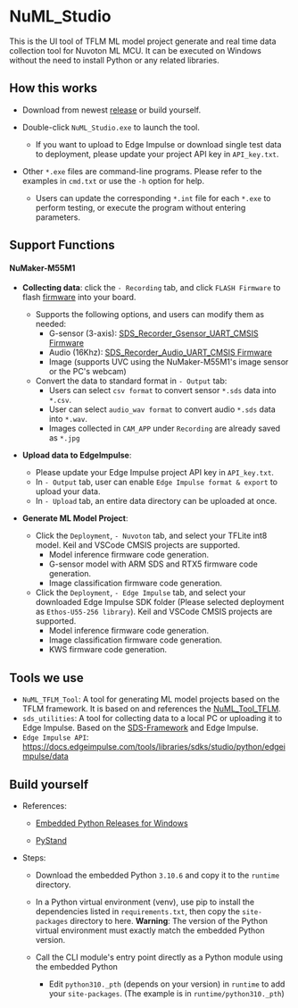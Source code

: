 NuML_Studio
===
This is the UI tool of TFLM ML model project generate and real time data collection tool for Nuvoton ML MCU. It can be executed on Windows without the need to install Python or any related libraries.

## How this works
- Download from newest [release](https://github.com/MaxCYCHEN/NuML_embedded/releases) or build yourself.
- Double-click `NuML_Studio.exe` to launch the tool.
    - If you want to upload to Edge Impulse or download single test data to deployment, please update your project API key in `API_key.txt`.

- Other `*.exe` files are command-line programs. Please refer to the examples in `cmd.txt` or use the `-h` option for help.
    - Users can update the corresponding `*.int` file for each `*.exe` to perform testing, or execute the program without entering parameters.

## Support Functions
#### NuMaker-M55M1
- **Collecting data**: click the `- Recording` tab, and click `FLASH Firmware` to flash [firmware](https://github.com/OpenNuvoton/ML_M55M1_CMSIS_SDS/tree/master) into your board.
    - Supports the following options, and users can modify them as needed:
        - G-sensor (3-axis): [SDS_Recorder_Gsensor_UART_CMSIS Firmware](https://github.com/OpenNuvoton/ML_M55M1_CMSIS_SDS/tree/master/M55M1BSP-3.01.002/SampleCode/SDS/SDS_Recorder_gsensor_uart_CMSIS)
        - Audio (16Khz): [SDS_Recorder_Audio_UART_CMSIS Firmware](https://github.com/OpenNuvoton/ML_M55M1_CMSIS_SDS/tree/master/M55M1BSP-3.01.002/SampleCode/SDS/SDS_Recorder_audio_uart_CMSIS)
        - Image (supports UVC using the NuMaker-M55M1's image sensor or the PC's webcam)
    - Convert the data to standard format in `- Output` tab:
        - Users can select `csv format` to convert sensor `*.sds` data into `*.csv`.
        - User can select `audio_wav format` to convert audio `*.sds` data  into `*.wav`.
        - Images collected in `CAM_APP` under `Recording` are already saved as `*.jpg`
     
- **Upload data to EdgeImpulse**:
    - Please update your Edge Impulse project API key in `API_key.txt`.
    - In `- Output` tab, user can enable `Edge Impulse format & export` to upload your data.
    - In `- Upload` tab, an entire data directory can be uploaded at once.

- **Generate ML Model Project**: 
    - Click the `Deployment`, `- Nuvoton` tab, and select your TFLite int8 model. Keil and VSCode CMSIS projects are supported.
        - Model inference firmware code generation.
        - G-sensor model with ARM SDS and RTX5 firmware code generation.
        - Image classification firmware code generation.
    - Click the `Deployment`, `- Edge Impulse` tab, and select your downloaded Edge Impulse SDK folder (Please  selected deployment as `Ethos-U55-256 library`). Keil and VSCode CMSIS projects are supported.
        - Model inference firmware code generation.
        - Image classification firmware code generation.
        - KWS firmware code generation.  


## Tools we use
- `NuML_TFLM_Tool`: A tool for generating ML model projects based on the TFLM framework. It is based on and references the [NuML_Tool_TFLM](https://github.com/MaxCYCHEN/NuML_Toolkit).
- `sds_utilities`: A tool for collecting data to a local PC or uploading it to Edge Impulse. Based on the [SDS-Framework](https://github.com/ARM-software/SDS-Framework) and Edge Impulse.
- `Edge Impulse API`: https://docs.edgeimpulse.com/tools/libraries/sdks/studio/python/edgeimpulse/data

## Build yourself
- References:
    - [Embedded Python Releases for Windows](https://www.python.org/downloads/windows/)

    - [PyStand](https://github.com/skywind3000/PyStand)
- Steps:

    - Download the embedded Python `3.10.6` and copy it to the `runtime` directory.
    
    - In a Python virtual environment (venv), use pip to install the dependencies listed in `requirements.txt`, then copy the `site-packages` directory to here.
    **Warning**: The version of the Python virtual environment must exactly match the embedded Python version.
    
    - Call the CLI module's entry point directly as a Python module using the embedded Python
        - Edit `python310._pth` (depends on your version) in `runtime` to add your `site-packages`. (The example is in `runtime/python310._pth`)
